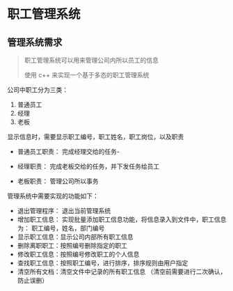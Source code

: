 # 职工管理系统

## 管理系统需求

>
>
>职工管理系统可以用来管理公司内所以员工的信息
>
>使用 c++ 来实现一个基于多态的职工管理系统



公司中职工分为三类：

1. 普通员工
2. 经理
3. 老板

显示信息时，需要显示职工编号，职工姓名，职工岗位，以及职责

- 普通员工职责： 完成经理交给的任务-

- 经理职责： 完成老板交给的任务，并下发任务给员工

- 老板职责： 管理公司所以事务



管理系统中需要实现的功能如下：

- 退出管理程序： 退出当前管理系统
- 增加职工信息： 实现批量添加职工信息功能，将信息录入到文件中，职工信息为： 职工编号，姓名，部门编号
- 显示职工信息：显示公司内部所有职工信息
- 删除离职职工：按照编号删除指定的职工
- 修改职工信息：按照编号修改职工的个人信息 
- 查找职工信息：按照职工编号，进行排序，排序规则由用户指定
- 清空所有文档：清空文件中记录的所有职工信息 （清空前需要进行二次确认，防止误删）